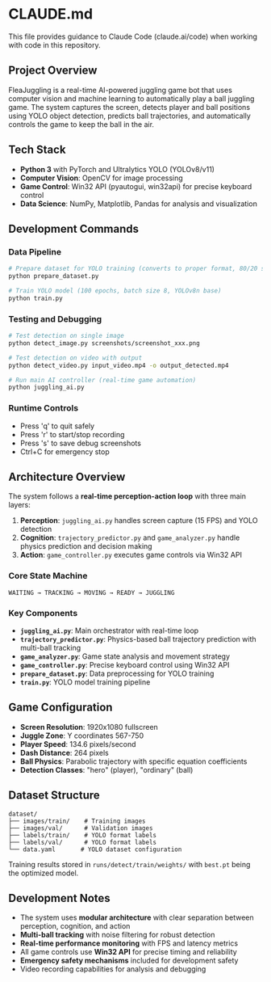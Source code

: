 # CLAUDE.md

This file provides guidance to Claude Code (claude.ai/code) when working with code in this repository.

## Project Overview

FleaJuggling is a real-time AI-powered juggling game bot that uses computer vision and machine learning to automatically play a ball juggling game. The system captures the screen, detects player and ball positions using YOLO object detection, predicts ball trajectories, and automatically controls the game to keep the ball in the air.

## Tech Stack

- **Python 3** with PyTorch and Ultralytics YOLO (YOLOv8/v11)
- **Computer Vision**: OpenCV for image processing
- **Game Control**: Win32 API (pyautogui, win32api) for precise keyboard control
- **Data Science**: NumPy, Matplotlib, Pandas for analysis and visualization

## Development Commands

### Data Pipeline
```bash
# Prepare dataset for YOLO training (converts to proper format, 80/20 split)
python prepare_dataset.py

# Train YOLO model (100 epochs, batch size 8, YOLOv8n base)
python train.py
```

### Testing and Debugging
```bash
# Test detection on single image
python detect_image.py screenshots/screenshot_xxx.png

# Test detection on video with output
python detect_video.py input_video.mp4 -o output_detected.mp4

# Run main AI controller (real-time game automation)
python juggling_ai.py
```

### Runtime Controls
- Press 'q' to quit safely
- Press 'r' to start/stop recording
- Press 's' to save debug screenshots
- Ctrl+C for emergency stop

## Architecture Overview

The system follows a **real-time perception-action loop** with three main layers:

1. **Perception**: `juggling_ai.py` handles screen capture (15 FPS) and YOLO detection
2. **Cognition**: `trajectory_predictor.py` and `game_analyzer.py` handle physics prediction and decision making
3. **Action**: `game_controller.py` executes game controls via Win32 API

### Core State Machine
```
WAITING → TRACKING → MOVING → READY → JUGGLING
```

### Key Components
- **`juggling_ai.py`**: Main orchestrator with real-time loop
- **`trajectory_predictor.py`**: Physics-based ball trajectory prediction with multi-ball tracking
- **`game_analyzer.py`**: Game state analysis and movement strategy
- **`game_controller.py`**: Precise keyboard control using Win32 API
- **`prepare_dataset.py`**: Data preprocessing for YOLO training
- **`train.py`**: YOLO model training pipeline

## Game Configuration

- **Screen Resolution**: 1920x1080 fullscreen
- **Juggle Zone**: Y coordinates 567-750
- **Player Speed**: 134.6 pixels/second
- **Dash Distance**: 264 pixels
- **Ball Physics**: Parabolic trajectory with specific equation coefficients
- **Detection Classes**: "hero" (player), "ordinary" (ball)

## Dataset Structure

```
dataset/
├── images/train/    # Training images
├── images/val/      # Validation images
├── labels/train/    # YOLO format labels
├── labels/val/      # YOLO format labels
└── data.yaml       # YOLO dataset configuration
```

Training results stored in `runs/detect/train/weights/` with `best.pt` being the optimized model.

## Development Notes

- The system uses **modular architecture** with clear separation between perception, cognition, and action
- **Multi-ball tracking** with noise filtering for robust detection
- **Real-time performance monitoring** with FPS and latency metrics
- All game controls use **Win32 API** for precise timing and reliability
- **Emergency safety mechanisms** included for development safety
- Video recording capabilities for analysis and debugging